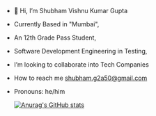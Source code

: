 - 👋 Hi, I’m Shubham Vishnu Kumar Gupta
- Currently Based in "Mumbai",
- An 12th Grade Pass Student,
- Software Development Engineering in Testing,
- I’m looking to collaborate into Tech Companies
- How to reach me shubham.g2a50@gmail.com
- Pronouns: he/him

  [![Anurag's GitHub stats](https://github-readme-stats.vercel.app/api?username=shubhamg2a50)](https://github.com/anuraghazra/github-readme-stats)

<!---
shubhamg2a50/shubhamg2a50 is a ✨ special ✨ repository because its `README.md` (this file) appears on your GitHub profile.
You can click the Preview link to take a look at your changes.
--->
